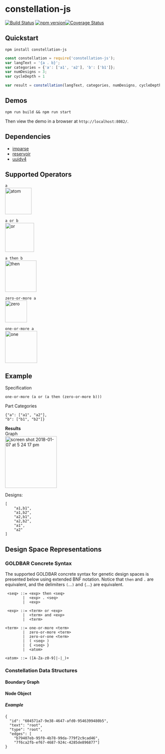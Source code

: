# constellation-js

[![Build Status](https://travis-ci.org/hicsail/constellation-js.svg?branch=master)](https://travis-ci.org/hicsail/constellation-js) [![npm version](https://badge.fury.io/js/constellation-js.svg)](https://badge.fury.io/js/constellation-js)[![Coverage Status](https://coveralls.io/repos/github/hicsail/constellation-js/badge.svg?branch=master)](https://coveralls.io/github/hicsail/constellation-js?branch=master)


## Quickstart

```shell
npm install constellation-js
```

```javascript
const constellation = require('constellation-js');
var langText = '{a . b}';
var categories = {'a': ['a1', 'a2'], 'b': ['b1']};
var numDesigns = 3;
var cycleDepth = 1

var result = constellation(langText, categories, numDesigns, cycleDepth);
```

## Demos

```shell
npm run build && npm run start
```
Then view the demo in a browser at `http://localhost:8082/`.

## Dependencies
- [imparse](http://imparse.org/)
- [reservoir](https://github.com/imbcmdth/reservoir)
- [uuidv4](https://github.com/thenativeweb/uuidv4)

## Supported Operators
```a```  <br />
<img width="86" alt="atom" src="https://user-images.githubusercontent.com/6438622/34654704-86d369c8-f3cd-11e7-8405-96b67a1202f1.png">

```a or b```  <br />
<img width="94" alt="or" src="https://user-images.githubusercontent.com/6438622/34654699-79ac8388-f3cd-11e7-9bce-3b43153281a1.png">

```a then b```  <br />
<img width="102" alt="then" src="https://user-images.githubusercontent.com/6438622/34654706-8805feaa-f3cd-11e7-8a47-dea5cc17efdc.png">

```zero-or-more a```  <br />
<img width="71" alt="zero" src="https://user-images.githubusercontent.com/6438622/34654691-65bfcca4-f3cd-11e7-860b-557168dc36ee.png">

```one-or-more a```  <br />
<img width="104" alt="one" src="https://user-images.githubusercontent.com/6438622/34654707-8ac29702-f3cd-11e7-8e92-7c694241fbd7.png">

## Example
Specification <br/>
```
one-or-more (a or (a then (zero-or-more b)))
```

Part Categories <br/>
```
{"a": ["a1", "a2"],
"b": ["b1", "b2"]}
```
<strong>Results</strong> <br/>
Graph <br/>
<img width="168" alt="screen shot 2018-01-07 at 5 24 17 pm" src="https://user-images.githubusercontent.com/6438622/34654908-165ca382-f3d0-11e7-803d-4bdf7d3c1145.png">

Designs: <br/>
```
[
	"a1,b1",
	"a1,b2",
	"a2,b1",
	"a2,b2",
	"a1",
	"a2"
]
```

## Design Space Representations

### GOLDBAR Concrete Syntax
The supported GOLDBAR concrete syntax for genetic design spaces is presented below using extended BNF notation. Notice that `then` and `.` are equivalent, and the delimiters `(`...`)` and `{`...`}` are equivalent.
```
 <seq> ::= <exp> then <seq>
        |  <exp> . <seq>
        |  <exp>

 <exp> ::= <term> or <exp>
        |  <term> and <exp>
        |  <term>

<term> ::= one-or-more <term>
        |  zero-or-more <term>
        |  zero-or-one <term>
        |  ( <seq> )
        |  { <seq> }
        |  <atom>

<atom> ::= ([A-Za-z0-9]|-|_)+
```

### Constellation Data Structures

#### Boundary Graph

#### Node Object

##### Example
```
{
  "id": "604571a7-9e38-4647-afd0-9546399480b5",
  "text": "root",
  "type": "root",
  "edges": [
    "b79407eb-95f0-4b78-99da-779f2c9cad46",
    "7f6ca2fb-ef67-4687-924c-4285de896877"]
}
```
